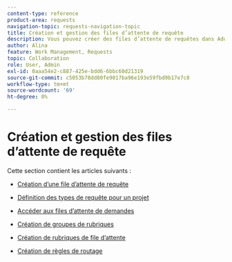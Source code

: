 ```yaml
---
content-type: reference
product-area: requests
navigation-topic: requests-navigation-topic
title: Création et gestion des files d’attente de requête
description: Vous pouvez créer des files d’attente de requêtes dans Adobe Workfront pour capturer le travail non planifié de votre entreprise. Les articles suivants décrivent comment configurer des projets pour qu’ils fonctionnent comme des files d’attente de requêtes.
author: Alina
feature: Work Management, Requests
topic: Collaboration
role: User, Admin
exl-id: 0aaa54e2-c887-425e-bdd6-6bbc60d21319
source-git-commit: c5053b78dd80fe9017ba96e193e59fbd9b17e7c8
workflow-type: tm+mt
source-wordcount: '69'
ht-degree: 0%

---
```


# Création et gestion des files d’attente de requête

Cette section contient les articles suivants :

* [Création d’une file d’attente de requête](../../../manage-work/requests/create-and-manage-request-queues/create-request-queue.md)
* [Définition des types de requête pour un projet](../../../manage-work/requests/create-and-manage-request-queues/define-request-types-for-project.md)
* [Accéder aux files d’attente de demandes](../../../manage-work/requests/create-and-manage-request-queues/provide-access-to-request-queues.md)
* [Création de groupes de rubriques](../../../manage-work/requests/create-and-manage-request-queues/create-topic-groups.md)
* [Création de rubriques de file d’attente](../../../manage-work/requests/create-and-manage-request-queues/create-queue-topics.md)
* [Création de règles de routage](../../../manage-work/requests/create-and-manage-request-queues/create-routing-rules.md)

  <!--
  <li><a href="../../../manage-work/requests/create-and-manage-request-queues/queue-details-tab-overview.md" class="MCXref xref" xrefformat="{para}">Overview of the Queue Details tab in a project</a> </li>
  -->
